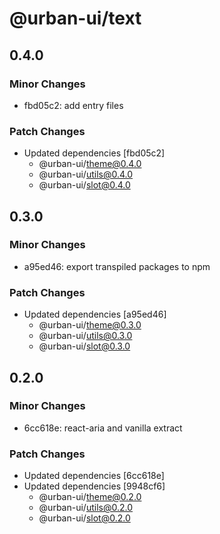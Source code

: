 # @urban-ui/text

## 0.4.0

### Minor Changes

- fbd05c2: add entry files

### Patch Changes

- Updated dependencies [fbd05c2]
  - @urban-ui/theme@0.4.0
  - @urban-ui/utils@0.4.0
  - @urban-ui/slot@0.4.0

## 0.3.0

### Minor Changes

- a95ed46: export transpiled packages to npm

### Patch Changes

- Updated dependencies [a95ed46]
  - @urban-ui/theme@0.3.0
  - @urban-ui/utils@0.3.0
  - @urban-ui/slot@0.3.0

## 0.2.0

### Minor Changes

- 6cc618e: react-aria and vanilla extract

### Patch Changes

- Updated dependencies [6cc618e]
- Updated dependencies [9948cf6]
  - @urban-ui/theme@0.2.0
  - @urban-ui/utils@0.2.0
  - @urban-ui/slot@0.2.0
